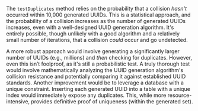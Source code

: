 The `testDuplicates` method relies on the probability that a collision *hasn't* occurred within 10,000 generated UUIDs. This is a statistical approach, and the probability of a collision increases as the number of generated UUIDs increases, even with a well-designed UUID generation algorithm. It's entirely possible, though unlikely with a good algorithm and a relatively small number of iterations, that a collision *could* occur and go undetected. 

A more robust approach would involve generating a significantly larger number of UUIDs (e.g., millions) and *then* checking for duplicates. However, even this isn’t foolproof, as it's still a probabilistic test. A truly thorough test would involve mathematically analyzing the UUID generation algorithm's collision resistance and potentially comparing it against established UUID standards. Another improvement would be to leverage a database with a unique constraint. Inserting each generated UUID into a table with a unique index would immediately expose any duplicates. This, while more resource-intensive, provides definitive proof of uniqueness (within the generated set).